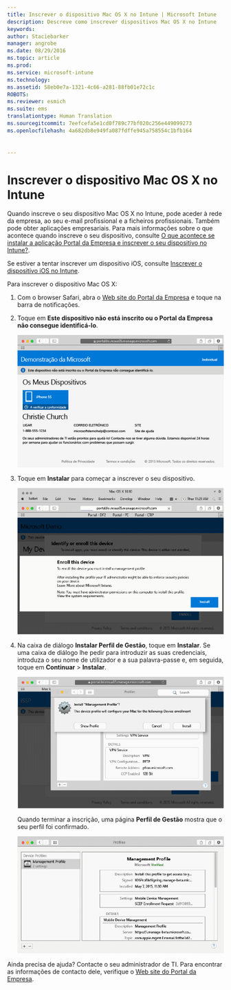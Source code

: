 ```yaml
---
title: Inscrever o dispositivo Mac OS X no Intune | Microsoft Intune
description: Descreve como inscrever dispositivos Mac OS X no Intune
keywords: 
author: Staciebarker
manager: angrobe
ms.date: 08/29/2016
ms.topic: article
ms.prod: 
ms.service: microsoft-intune
ms.technology: 
ms.assetid: 58eb0e7a-1321-4c66-a281-88fb01e72c1c
ROBOTS: 
ms.reviewer: esmich
ms.suite: ems
translationtype: Human Translation
ms.sourcegitcommit: 7eefcefa5e1cd0f789c77bf020c256e449099273
ms.openlocfilehash: 4a682db8e949fa087fdffe945a758554c1bfb164


---
```



# Inscrever o dispositivo Mac OS X no Intune

Quando inscreve o seu dispositivo Mac OS X no Intune, pode aceder à rede da empresa, ao seu e-mail profissional e a ficheiros profissionais. Também pode obter aplicações empresariais. Para mais informações sobre o que acontece quando inscreve o seu dispositivo, consulte [O que acontece se instalar a aplicação Portal da Empresa e inscrever o seu dispositivo no Intune?](what-happens-if-you-install-the-company-portal-app-and-enroll-your-device-in-intune-ios.md).

Se estiver a tentar inscrever um dispositivo iOS, consulte [Inscrever o dispositivo iOS no Intune](enroll-your-device-in-intune-ios.md).


Para inscrever o dispositivo Mac OS X:

1.  Com o browser Safari, abra o [Web site do Portal da Empresa](https://portal.manage.microsoft.com) e toque na barra de notificações.

2.  Toque em **Este dispositivo não está inscrito ou o Portal da Empresa não consegue identificá-lo**.

    ![dispositivo não inscrito](./media/1-macosx-enroll-tap-enroll.png)

3.  Toque em **Instalar** para começar a inscrever o seu dispositivo.

    ![toque em instalar para inscrever](./media/2-macosx-enroll--install-button.png)

4.  Na caixa de diálogo **Instalar Perfil de Gestão**, toque em **Instalar**. Se uma caixa de diálogo lhe pedir para introduzir as suas credenciais, introduza o seu nome de utilizador e a sua palavra-passe e, em seguida, toque em **Continuar** &gt; **Instalar**.

    ![instalar perfil de gestão](./media/3-macosx-enroll-tap-install.png)

    Quando terminar a inscrição, uma página **Perfil de Gestão** mostra que o seu perfil foi confirmado.

    ![perfil de gestão confirmado](./media/4-macosx-enroll-done.png)

Ainda precisa de ajuda? Contacte o seu administrador de TI. Para encontrar as informações de contacto dele, verifique o [Web site do Portal da Empresa](http://portal.manage.microsoft.com).



<!--HONumber=Oct16_HO2-->


